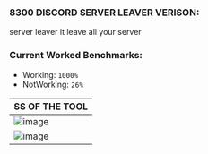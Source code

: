 ### 8300  DISCORD SERVER LEAVER VERISON:
server leaver it leave all your server 

### Current Worked Benchmarks:
- Working: `1000%`
- NotWorking: `26%`


| SS OF THE TOOL| 
| ------------- | 
| ![image](https://cdn.discordapp.com/attachments/838413911052386324/838419873763295272/unknown.png) |
| ![image](https://cdn.discordapp.com/attachments/838392166979600435/838420024019910656/unknown.png) |
